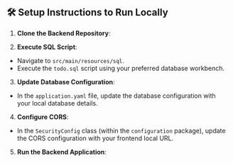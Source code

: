 ## 🛠️ Setup Instructions to Run Locally

1. **Clone the Backend Repository**:  

2. **Execute SQL Script**:  
- Navigate to `src/main/resources/sql`.
- Execute the `todo.sql` script using your preferred database workbench.

3. **Update Database Configuration**:  
- In the `application.yaml` file, update the database configuration with your local database details.

4. **Configure CORS**:  
- In the `SecurityConfig` class (within the `configuration` package), update the CORS configuration with your frontend local URL.

5. **Run the Backend Application**:  
